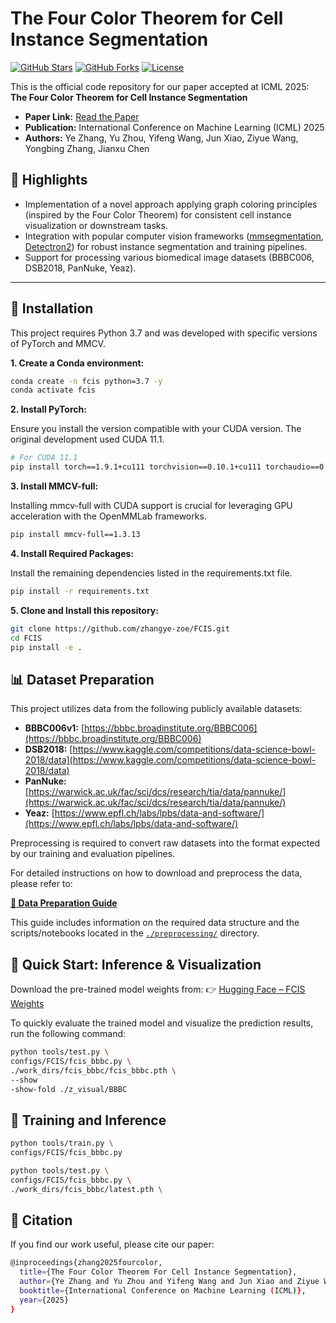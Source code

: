 # The Four Color Theorem for Cell Instance Segmentation

[![GitHub Stars](https://img.shields.io/github/stars/zhangye-zoe/FCIS?style=social)](https://github.com/zhangye-zoe/FCIS/stargazers)
[![GitHub Forks](https://img.shields.io/github/forks/zhangye-zoe/FCIS?style=social)](https://github.com/zhangye-zoe/FCIS/network/members)
[![License](https://img.shields.io/github/license/zhangye-zoe/FCIS)](https://github.com/zhangye-zoe/FCIS/blob/main/LICENSE)


This is the official code repository for our paper accepted at ICML 2025:
**The Four Color Theorem for Cell Instance Segmentation**

* **Paper Link:** [Read the Paper](https://openreview.net/pdf?id=VK8SuRaJfX)
* **Publication:** International Conference on Machine Learning (ICML) 2025
* **Authors:** Ye Zhang, Yu Zhou, Yifeng Wang, Jun Xiao, Ziyue Wang, Yongbing Zhang, Jianxu Chen


## 🌟 Highlights

* Implementation of a novel approach applying graph coloring principles (inspired by the Four Color Theorem) for consistent cell instance visualization or downstream tasks.
* Integration with popular computer vision frameworks ([mmsegmentation](https://github.com/open-mmlab/mmsegmentation), [Detectron2](https://github.com/facebookresearch/detectron2)) for robust instance segmentation and training pipelines.
* Support for processing various biomedical image datasets (BBBC006, DSB2018, PanNuke, Yeaz).

---

## 🚀 Installation

This project requires Python 3.7 and was developed with specific versions of PyTorch and MMCV.

**1. Create a Conda environment:**

```bash
conda create -n fcis python=3.7 -y
conda activate fcis
```
**2. Install PyTorch:**

Ensure you install the version compatible with your CUDA version. The original development used CUDA 11.1.
```bash
# For CUDA 11.1
pip install torch==1.9.1+cu111 torchvision==0.10.1+cu111 torchaudio==0.9.1 -f https://download.pytorch.org/whl/torch_stable.html
```

**3. Install MMCV-full:**

Installing mmcv-full with CUDA support is crucial for leveraging GPU acceleration with the OpenMMLab frameworks.

```bash
pip install mmcv-full==1.3.13
```
**4. Install Required Packages:**

Install the remaining dependencies listed in the requirements.txt file.
```bash
pip install -r requirements.txt
```
**5. Clone and Install this repository:**
```bash
git clone https://github.com/zhangye-zoe/FCIS.git
cd FCIS
pip install -e .
```

## 📊 Dataset Preparation

This project utilizes data from the following publicly available datasets:

* **BBBC006v1:** [https://bbbc.broadinstitute.org/BBBC006](https://bbbc.broadinstitute.org/BBBC006)
* **DSB2018:** [https://www.kaggle.com/competitions/data-science-bowl-2018/data](https://www.kaggle.com/competitions/data-science-bowl-2018/data)
* **PanNuke:** [https://warwick.ac.uk/fac/sci/dcs/research/tia/data/pannuke/](https://warwick.ac.uk/fac/sci/dcs/research/tia/data/pannuke/)
* **Yeaz:** [https://www.epfl.ch/labs/lpbs/data-and-software/](https://www.epfl.ch/labs/lpbs/data-and-software/)

Preprocessing is required to convert raw datasets into the format expected by our training and evaluation pipelines.

For detailed instructions on how to download and preprocess the data, please refer to:

[**&#x1F4C4; Data Preparation Guide**](./docs/data_prepare.md)

This guide includes information on the required data structure and the scripts/notebooks located in the [`./preprocessing/`](./preprocessing/) directory.


## 🚀 Quick Start: Inference & Visualization

Download the pre-trained model weights from:
👉 [Hugging Face – FCIS Weights](https://huggingface.co/zhangye-zoe/FCIS-Weight/tree/main/checkpoints)

To quickly evaluate the trained model and visualize the prediction results, run the following command:

```bash
python tools/test.py \
configs/FCIS/fcis_bbbc.py \
./work_dirs/fcis_bbbc/fcis_bbbc.pth \
--show
-show-fold ./z_visual/BBBC
```

## 🧪 Training and Inference

```bash
python tools/train.py \
configs/FCIS/fcis_bbbc.py
```


```bash
python tools/test.py \
configs/FCIS/fcis_bbbc.py \
./work_dirs/fcis_bbbc/latest.pth \
```

## 📖 Citation

If you find our work useful, please cite our paper:
```bash
@inproceedings{zhang2025fourcolor,
  title={The Four Color Theorem For Cell Instance Segmentation},
  author={Ye Zhang and Yu Zhou and Yifeng Wang and Jun Xiao and Ziyue Wang and Yongbing Zhang and Jianxu Chen},
  booktitle={International Conference on Machine Learning (ICML)},
  year={2025}
}
```